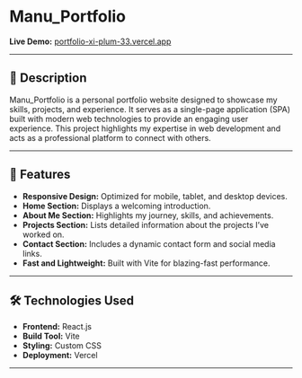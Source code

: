 # Manu_Portfolio

**Live Demo:** [portfolio-xi-plum-33.vercel.app](https://portfolio-xi-plum-33.vercel.app)

---

## 📖 Description

Manu_Portfolio is a personal portfolio website designed to showcase my skills, projects, and experience. It serves as a single-page application (SPA) built with modern web technologies to provide an engaging user experience. This project highlights my expertise in web development and acts as a professional platform to connect with others.

---

## 🚀 Features

- **Responsive Design:** Optimized for mobile, tablet, and desktop devices.
- **Home Section:** Displays a welcoming introduction.
- **About Me Section:** Highlights my journey, skills, and achievements.
- **Projects Section:** Lists detailed information about the projects I’ve worked on.
- **Contact Section:** Includes a dynamic contact form and social media links.
- **Fast and Lightweight:** Built with Vite for blazing-fast performance.

---

## 🛠️ Technologies Used

- **Frontend:** React.js
- **Build Tool:** Vite
- **Styling:** Custom CSS
- **Deployment:** Vercel

---
